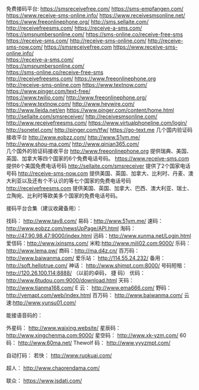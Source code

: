 免费接码平台:
https://smsreceivefree.com/ 
https://sms-empfangen.com/ 
https://www.receive-sms-online.info/ 
https://www.receivesmsonline.net/ 
https://www.freeonlinephone.org/ 
http://sms.sellaite.com/ 
http://receivefreesms.com/ 
https://receive-a-sms.com/ 
https://smsnumbersonline.com/ 
https://sms-online.co/receive-free-sms 
https://receive-sms.com/ 
http://receive-sms-online.com/ 
http://receive-sms-now.com/ 
https://smsreceivefree.com 
https://www.receive-sms-online.info/   
https://receive-a-sms.com/   
https://smsnumbersonline.com/   
https://sms-online.co/receive-free-sms   
http://receivefreesms.com/ 
https://www.freeonlinephone.org   
http://receive-sms-online.com 
https://www.textnow.com/    
https://www.pinger.com/text-free/    
https://www.twilio.com/ 
http://www.freeonlinephone.org/ 
https://www.textnow.com/ 
http://www.heywire.com/ 
http://www.lleida.net/en 
https://www.pinger.com/content/home.html 
http://sellaite.com/smsreceiver/ 
http://receivesmsonline.com/ 
http://www.receivefreesms.com/ 
https://www.virtualphoneline.com/login/ 
http://sonetel.com/ 
http://pinger.com/tfw/ 
https://go-text.me 
几个国内验证码接收平台 
http://www.eobzz.com/ 
http://www.51ym.me/  
http://www.shou-ma.com/ 
http://www.qinian365.com/  
几个国外的验证码接收平台
http://www.freeonlinephone.org 
提供瑞典、美国、英国、加拿大等四个国家的6个免费电话号码。
https://www.receive-sms.com 
提供6个美国免费电话号码
http://sellaite.com/smsreceiver 
提供了2个国家电话号码
http://receive-sms-now.com 
提供美国、英国、加拿大、比利时、丹麦、澳大利亚以及还有个不认识的等七个国家的免费电话号码
http://receivefreesms.com 
提供美国、英国、加拿大、巴西、澳大利亚、瑞士、立陶宛、比利时等欧美多个国家的免费电话号码。

接码平台合集（建议收藏备用）：

找码： http://www.tay8.com/
易码：http://www.51ym.me/
速码：http://www.eobzz.com/newsUpPage/API.html
淘码：http://47.90.98.47:9000/index.html
迅码：http://www.xunma.net/Login.html
爱信码：http://www.ixinsms.com/
米粒:http://www.mili02.com:9000/
乐码：http://www.lema.pw/
商码：http://ma.d4z.cn/
百万码：http://www.baiwanma.com/
爱乐站： http://114.55.24.232/
备用：http://soft.hellotrue.com/
神话： http://www.shjmpt.com:8000/
号码短租： http://120.26.100.114:8888/ （以前的卓码， 捷
码）
优码： http://www.6tudou.com:9000/download.html
天码： http://www.tianma168.com/
E 云： http://www.ema666.com/
野码： http://yemapt.com/web/index.html
百万码： http://www.baiwanma.com/
云速:http://www.yunsu01.com/

能接语音码的：

外星码： http://www.waixing.website/
星辰码： http://www.xingchenma.com:9000/
星空码： http://www.xk-yzm.com/
60 码： http://www.60ma.net/
Thewolf 码： http://www.yyyzmpt.com/

自动打码：
若快： http://www.ruokuai.com/

超人： http://www.chaorendama.com/

联众： https://www.jsdati.com/
